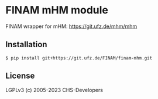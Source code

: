 # FINAM mHM module

FINAM wrapper for mHM: https://git.ufz.de/mhm/mhm

## Installation

```shell
$ pip install git+https://git.ufz.de/FINAM/finam-mhm.git
```

## License

LGPLv3 (c) 2005-2023 CHS-Developers
